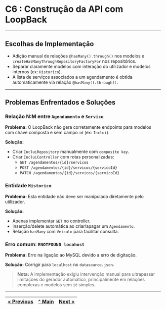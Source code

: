# C6 : Construção da API com LoopBack

---

## Escolhas de Implementação

- Adição manual de relações `@hasMany().through()` nos modelos e `createHasManyThroughRepositoryFactoryFor` nos repositórios.
- Separar claramente modelos com interação do utilizador e modelos internos (ex: `Historico`).
- A lista de serviços associados a um agendamento é obtida automaticamente via relação `@hasMany().through()`.

---

## Problemas Enfrentados e Soluções

### Relação N:M entre `Agendamento` e `Servico`

**Problema:** O LoopBack não gera corretamente endpoints para modelos com chave composta e sem campo `id` (ex: `Inclui`).

**Solução:**
- Criar `IncluiRepository` manualmente com `composite key`.
- Criar `IncluiController` com rotas personalizadas:
  - `GET /agendamentos/{id}/servicos`
  - `POST /agendamentos/{id}/servicos/{servicoId}`
  - `PATCH /agendamentos/{id}/servicos/{servicoId}`

### Entidade `Historico`

**Problema:** Esta entidade não deve ser manipulada diretamente pelo utilizador.

**Solução:**
- Apenas implementar `GET` no controller.
- Inserção/delete automática ao criar/apagar um `Agendamento`.
- Relação `hasMany` com `Veiculo` para facilitar consulta.

### Erro comum: `ENOTFOUND locahost`

**Problema:** Erro na ligação ao MySQL devido a erro de digitação.

**Solução:** Corrigir para `localhost` no `datasource.json`.

> **Nota:** A implementação exigiu intervenção manual para ultrapassar limitações do gerador automático, principalmente em relações complexas e modelos sem `id` simples.

---

| [< Previous](RPF05.md) | [^ Main](../../README.md) | [Next >](RPF07.md) |
|:----------------------------------:|:----------------------------------:|:----------------------------------:|
